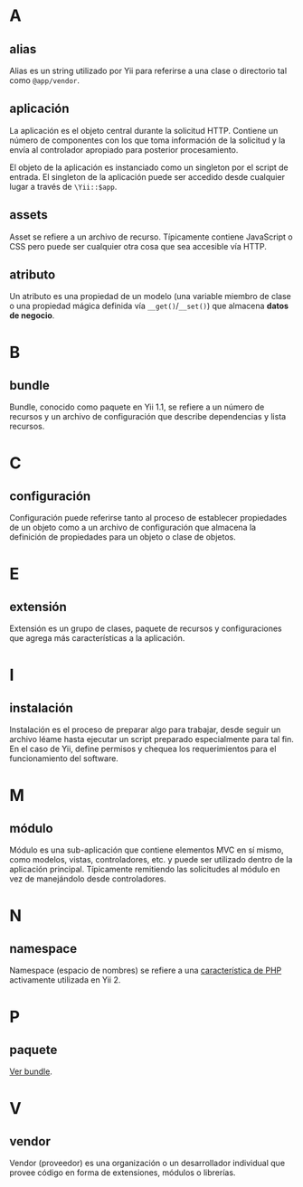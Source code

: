 # A

## alias

Alias es un string utilizado por Yii para referirse a una clase o directorio tal como `@app/vendor`.

## aplicación

La aplicación es el objeto central durante la solicitud HTTP. Contiene un número de componentes con los que toma información de la solicitud y la envía al controlador apropiado para posterior procesamiento.

El objeto de la aplicación es instanciado como un singleton por el script de entrada. El singleton de la aplicación puede ser accedido desde cualquier lugar a través de `\Yii::$app`.

## assets

Asset se refiere a un archivo de recurso. Típicamente contiene JavaScript o CSS pero puede ser cualquier otra cosa que sea accesible vía HTTP.

## atributo

Un atributo es una propiedad de un modelo (una variable miembro de clase o una propiedad mágica definida vía `__get()`/`__set()`) que almacena **datos de negocio**.

# B

## bundle

Bundle, conocido como paquete en Yii 1.1, se refiere a un número de recursos y un archivo de configuración que describe dependencias y lista recursos.

# C

## configuración

Configuración puede referirse tanto al proceso de establecer propiedades de un objeto como a un archivo de configuración que almacena la definición de propiedades para un objeto o clase de objetos.

# E

## extensión

Extensión es un grupo de clases, paquete de recursos y configuraciones que agrega más características a la aplicación.

# I

## instalación

Instalación es el proceso de preparar algo para trabajar, desde seguir un archivo léame hasta ejecutar un script preparado especialmente para tal fin. En el caso de Yii, define permisos y chequea los requerimientos para el funcionamiento del software.

# M

## módulo

Módulo es una sub-aplicación que contiene elementos MVC en sí mismo, como modelos, vistas, controladores, etc. y puede ser utilizado dentro de la aplicación principal. Típicamente remitiendo las solicitudes al módulo en vez de manejándolo desde controladores.

# N

## namespace

Namespace (espacio de nombres) se refiere a una [característica de PHP](https://php.net/manual/es/language.namespaces.php) activamente utilizada en Yii 2.

# P

## paquete

[Ver bundle](#bundle).

# V

## vendor

Vendor (proveedor) es una organización o un desarrollador individual que provee código en forma de extensiones, módulos o librerías.
